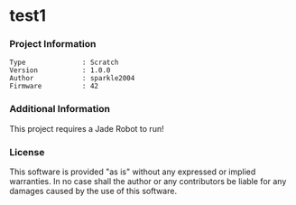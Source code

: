 test1
================



### Project Information
```
Type              : Scratch
Version           : 1.0.0
Author            : sparkle2004
Firmware          : 42
```

### Additional Information
This project requires a Jade Robot to run!

### License
This software is provided "as is" without any expressed or implied warranties.  In no case shall the author or any contributors be liable for any damages caused by the use of this software.

